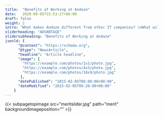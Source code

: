 ```yaml
---
title:  "Benefits of Working at Andaze"
date:   2020-08-05T15:53:27+06:00
draft: false
weight: 2
intro: "What makes Andaze different from other IT companies? \nWhat will I gain by working here? \nWe will answer the 'I want to know' questions you may have."
sliderheading: "ADVANTAGE"
slidersubheading: "Benefits of Working at Andaze"
jsonld: {
      "@context": "https://schema.org",
      "@type": "NewsArticle",
      "headline": "Article headline",
      "image": [
        "https://example.com/photos/1x1/photo.jpg",
        "https://example.com/photos/4x3/photo.jpg",
        "https://example.com/photos/16x9/photo.jpg"
       ],
      "datePublished": "2015-02-05T08:00:00+08:00",
      "dateModified": "2015-02-05T09:20:00+08:00"
    }        
---
```

{{< subpagetopimage src="meritslider.jpg" path="merit" backgroundimageposition="" >}}